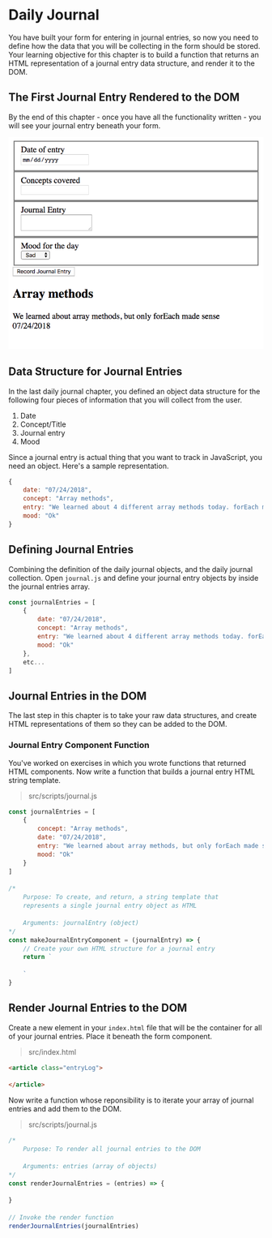 # Daily Journal

You have built your form for entering in journal entries, so now you need to define how the data that you will be collecting in the form should be stored. Your learning objective for this chapter is to build a function that returns an HTML representation of a journal entry data structure, and render it to the DOM.

## The First Journal Entry Rendered to the DOM

By the end of this chapter - once you have all the functionality written - you will see your journal entry beneath your form.

![](./images/first-journal-entry.png)


## Data Structure for Journal Entries

In the last daily journal chapter, you defined an object data structure for the following four pieces of information that you will collect from the user.

1. Date
1. Concept/Title
1. Journal entry
1. Mood

Since a journal entry is actual thing that you want to track in JavaScript, you need an object. Here's a sample representation.

```js
{
    date: "07/24/2018",
    concept: "Array methods",
    entry: "We learned about 4 different array methods today. forEach made sense, but the others still confuse me.",
    mood: "Ok"
}
```

## Defining Journal Entries

Combining the definition of the daily journal objects, and the daily journal collection. Open `journal.js` and define your journal entry objects by inside the journal entries array.

```js
const journalEntries = [
    {
        date: "07/24/2018",
        concept: "Array methods",
        entry: "We learned about 4 different array methods today. forEach made sense, but the others still confuse me.",
        mood: "Ok"
    },
    etc...
]
```

## Journal Entries in the DOM

The last step in this chapter is to take your raw data structures, and create HTML representations of them so they can be added to the DOM.

### Journal Entry Component Function

You've worked on exercises in which you wrote functions that returned HTML components. Now write a function that builds a journal entry HTML string template.

> src/scripts/journal.js

```js
const journalEntries = [
    {
        concept: "Array methods",
        date: "07/24/2018",
        entry: "We learned about array methods, but only forEach made sense",
        mood: "Ok"
    }
]

/*
    Purpose: To create, and return, a string template that
    represents a single journal entry object as HTML

    Arguments: journalEntry (object)
*/
const makeJournalEntryComponent = (journalEntry) => {
    // Create your own HTML structure for a journal entry
    return `

    `
}
```

## Render Journal Entries to the DOM

Create a new element in your `index.html` file that will be the container for all of your journal entries. Place it beneath the form component.

> src/index.html

```html
<article class="entryLog">

</article>
```

Now write a function whose reponsibility is to iterate your array of journal entries and add them to the DOM.

> src/scripts/journal.js

```js
/*
    Purpose: To render all journal entries to the DOM

    Arguments: entries (array of objects)
*/
const renderJournalEntries = (entries) => {

}

// Invoke the render function
renderJournalEntries(journalEntries)
```

